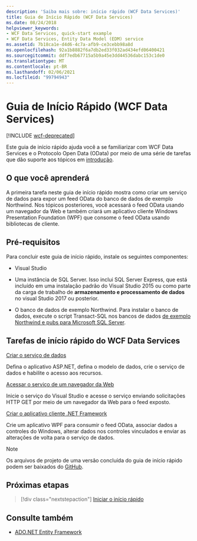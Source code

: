 ```yaml
---
description: 'Saiba mais sobre: início rápido (WCF Data Services)'
title: Guia de Início Rápido (WCF Data Services)
ms.date: 08/24/2018
helpviewer_keywords:
- WCF Data Services, quick-start example
- WCF Data Services, Entity Data Model (EDM) service
ms.assetid: 7b18ca1e-d4d6-4c7a-afb9-ce3cebb98a8d
ms.openlocfilehash: 92a1b8882f6a7db2ed33f032ad434efd06400421
ms.sourcegitcommit: ddf7edb67715a5b9a45e3dd44536dabc153c1de0
ms.translationtype: MT
ms.contentlocale: pt-BR
ms.lasthandoff: 02/06/2021
ms.locfileid: "99794943"
---
```

# <a name="quickstart-wcf-data-services"></a>Guia de Início Rápido (WCF Data Services)

[!INCLUDE [wcf-deprecated](~/includes/wcf-deprecated.md)]

Este guia de início rápido ajuda você a se familiarizar com WCF Data Services e o Protocolo Open Data (OData) por meio de uma série de tarefas que dão suporte aos tópicos em [introdução](getting-started-with-wcf-data-services.md).

## <a name="what-youll-learn"></a>O que você aprenderá

A primeira tarefa neste guia de início rápido mostra como criar um serviço de dados para expor um feed OData do banco de dados de exemplo Northwind. Nos tópicos posteriores, você acessará o feed OData usando um navegador da Web e também criará um aplicativo cliente Windows Presentation Foundation (WPF) que consome o feed OData usando bibliotecas de cliente.

## <a name="prerequisites"></a>Pré-requisitos

Para concluir este guia de início rápido, instale os seguintes componentes:

- Visual Studio

- Uma instância de SQL Server. Isso inclui SQL Server Express, que está incluído em uma instalação padrão do Visual Studio 2015 ou como parte da carga de trabalho de **armazenamento e processamento de dados** no visual Studio 2017 ou posterior.

- O banco de dados de exemplo Northwind. Para instalar o banco de dados, execute o script Transact-SQL nos bancos de dados [de exemplo Northwind e pubs para Microsoft SQL Server](https://github.com/Microsoft/sql-server-samples/tree/master/samples/databases/northwind-pubs).

## <a name="wcf-data-services-quickstart-tasks"></a>Tarefas de início rápido do WCF Data Services

 [Criar o serviço de dados](creating-the-data-service.md)

 Defina o aplicativo ASP.NET, defina o modelo de dados, crie o serviço de dados e habilite o acesso aos recursos.

 [Acessar o serviço de um navegador da Web](accessing-the-service-from-a-web-browser-wcf-data-services-quickstart.md)

 Inicie o serviço do Visual Studio e acesse o serviço enviando solicitações HTTP GET por meio de um navegador da Web para o feed exposto.

 [Criar o aplicativo cliente .NET Framework](creating-the-dotnet-client-application-wcf-data-services-quickstart.md)

 Crie um aplicativo WPF para consumir o feed OData, associar dados a controles do Windows, alterar dados nos controles vinculados e enviar as alterações de volta para o serviço de dados.

> [!NOTE]
> Os arquivos de projeto de uma versão concluída do guia de início rápido podem ser baixados do [GitHub](https://github.com/microsoftarchive/msdn-code-gallery-community-s-z/tree/master/WCF%20Data%20Services%20Quickstart%20(OData%20Service%20and%20WPF%20Client)).

## <a name="next-steps"></a>Próximas etapas

> [!div class="nextstepaction"]
> [Iniciar o início rápido](creating-the-data-service.md)

## <a name="see-also"></a>Consulte também

- [ADO.NET Entity Framework](../adonet/ef/index.md)
